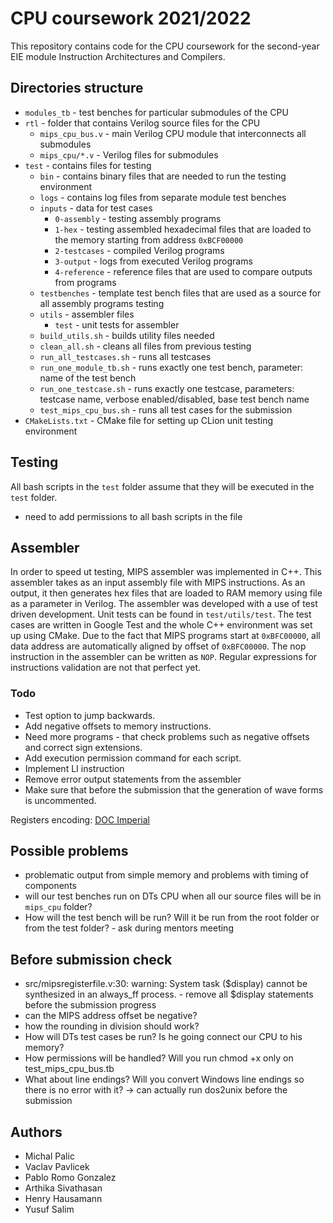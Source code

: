 # CPU coursework 2021/2022

This repository contains code for the CPU coursework for the second-year EIE module Instruction Architectures and Compilers.

## Directories structure

- `modules_tb` - test benches for particular submodules of the CPU
- `rtl` - folder that contains Verilog source files for the CPU
  - `mips_cpu_bus.v` - main Verilog CPU module that interconnects all submodules
  - `mips_cpu/*.v` - Verilog files for submodules
- `test` - contains files for testing
  - `bin` - contains binary files that are needed to run the testing environment
  - `logs` - contains log files from separate module test benches
  - `inputs` - data for test cases
    - `0-assembly` - testing assembly programs 
    - `1-hex` - testing assembled hexadecimal files that are loaded to the memory starting from address `0xBCF00000` 
    - `2-testcases` - compiled Verilog programs  
    - `3-output` - logs from executed Verilog programs
    - `4-reference` - reference files that are used to compare outputs from programs
  - `testbenches` - template test bench files that are used as a source for all assembly programs testing
  - `utils` - assembler files
    - `test` - unit tests for assembler
  - `build_utils.sh` - builds utility files needed
  - `clean_all.sh` - cleans all files from previous testing
  - `run_all_testcases.sh` - runs all testcases
  - `run_one_module_tb.sh` - runs exactly one test bench, parameter: name of the test bench
  - `run_one_testcase.sh` - runs exactly one testcase, parameters: testcase name, verbose enabled/disabled, base test bench name
  - `test_mips_cpu_bus.sh` - runs all test cases for the submission
- `CMakeLists.txt` - CMake file for setting up CLion unit testing environment

## Testing
All bash scripts in the `test` folder assume that they will be executed in the `test` folder.
- need to add permissions to all bash scripts in the file

## Assembler
In order to speed ut testing, MIPS assembler was implemented in C++. This assembler takes as an input assembly file with MIPS instructions. As an output, it then generates hex files that are loaded to RAM memory using file as a parameter in Verilog. The assembler was developed with a use of test driven development. Unit tests can be found in `test/utils/test`. The test cases are written in Google Test and the whole C++ environment was set up using CMake.
Due to the fact that MIPS programs start at `0xBFC00000`, all data address are automatically aligned by offset of `0xBFC00000`. The nop instruction in the assembler can be written as `NOP`.
Regular expressions for instructions validation are not that perfect yet.

### Todo
- Test option to jump backwards.
- Add negative offsets to memory instructions.
- Need more programs - that check problems such as negative offsets and correct sign extensions.
- Add execution permission command for each script.
- Implement LI instruction
- Remove error output statements from the assembler
- Make sure that before the submission that the generation of wave forms is uncommented. 

Registers encoding: [DOC Imperial](https://www.doc.ic.ac.uk/lab/secondyear/spim/node10.html)

## Possible problems
- problematic output from simple memory and problems with timing of components
- will our test benches run on DTs CPU when all our source files will be in `mips_cpu` folder?
- How will the test bench will be run? Will it be run from the root folder or from the test folder? - ask during mentors meeting

## Before submission check
- src/mipsregisterfile.v:30: warning: System task ($display) cannot be synthesized in an always_ff process. - remove all $display statements before the submission progress
- can the MIPS address offset be negative?
- how the rounding in division should work?
- How will DTs test cases be run? Is he going connect our CPU to his memory?
- How permissions will be handled? Will you run chmod +x only on test_mips_cpu_bus.tb
- What about line endings? Will you convert Windows line endings so there is no error with it? -> can actually run dos2unix before the submission

## Authors
- Michal Palic
- Vaclav Pavlicek
- Pablo Romo Gonzalez
- Arthika Sivathasan
- Henry Hausamann
- Yusuf Salim